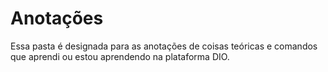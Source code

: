 # Anotações

Essa pasta é designada para as anotações de coisas teóricas e comandos que aprendi ou estou aprendendo na plataforma DIO.